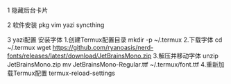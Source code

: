 1 隐藏后台卡片

2 软件安装
pkg vim yazi syncthing

3 yazi配置
  安装字体
  1.创建Termux配置目录
  mkdir -p ~/.termux
2.下载字体
cd ~/.termux
wget https://github.com/ryanoasis/nerd-fonts/releases/latest/download/JetBrainsMono.zip
3.解压并移动字体
unzip JetBrainsMono.zip
mv JetBrainsMono-Regular.ttf ~/.termux/font.ttf
4.重新加载Termux配置
termux-reload-settings
